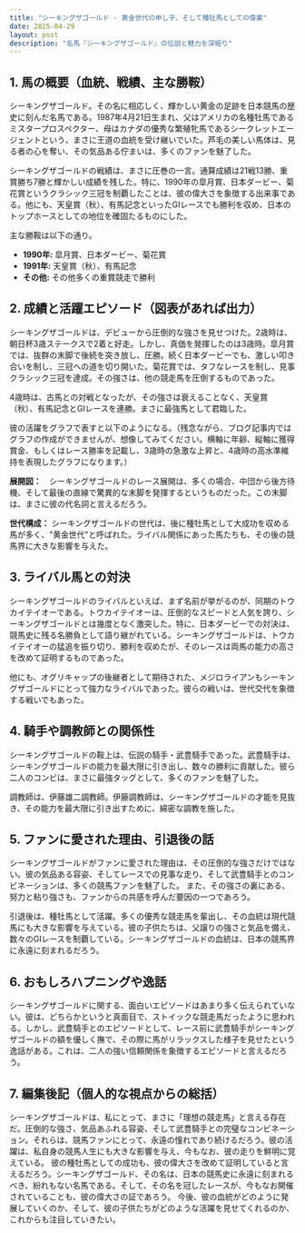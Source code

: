 ```yaml
---
title: "シーキングザゴールド - 黄金世代の申し子、そして種牡馬としての偉業"
date: 2025-04-29
layout: post
description: "名馬『シーキングザゴールド』の伝説と魅力を深堀り"
---
```


## 1. 馬の概要（血統、戦績、主な勝鞍）

シーキングザゴールド。その名に相応しく、輝かしい黄金の足跡を日本競馬の歴史に刻んだ名馬である。1987年4月21日生まれ、父はアメリカの名種牡馬であるミスタープロスペクター、母はカナダの優秀な繁殖牝馬であるシークレットエージェントという、まさに王道の血統を受け継いでいた。芦毛の美しい馬体は、見る者の心を奪い、その気品ある佇まいは、多くのファンを魅了した。

シーキングザゴールドの戦績は、まさに圧巻の一言。通算成績は21戦13勝、重賞勝ち7勝と輝かしい成績を残した。特に、1990年の皐月賞、日本ダービー、菊花賞というクラシック三冠を制覇したことは、彼の偉大さを象徴する出来事である。他にも、天皇賞（秋）、有馬記念といったGIレースでも勝利を収め、日本のトップホースとしての地位を確固たるものにした。

主な勝鞍は以下の通り。

* **1990年:** 皐月賞、日本ダービー、菊花賞
* **1991年:** 天皇賞（秋）、有馬記念
* **その他:**  その他多くの重賞競走で勝利


## 2. 成績と活躍エピソード（図表があれば出力）

シーキングザゴールドは、デビューから圧倒的な強さを見せつけた。2歳時は、朝日杯3歳ステークスで2着と好走。しかし、真価を発揮したのは3歳時。皐月賞では、抜群の末脚で後続を突き放し、圧勝。続く日本ダービーでも、激しい叩き合いを制し、三冠への道を切り開いた。菊花賞では、タフなレースを制し、見事クラシック三冠を達成。その強さは、他の競走馬を圧倒するものであった。

4歳時は、古馬との対戦となったが、その強さは衰えることなく、天皇賞（秋）、有馬記念とGIレースを連勝。まさに最強馬として君臨した。

彼の活躍をグラフで表すと以下のようになる。（残念ながら、ブログ記事内ではグラフの作成ができませんが、想像してみてください。横軸に年齢、縦軸に獲得賞金、もしくはレース勝率を記載し、3歳時の急激な上昇と、4歳時の高水準維持を表現したグラフになります。）

**展開図：**　シーキングザゴールドのレース展開は、多くの場合、中団から後方待機、そして最後の直線で驚異的な末脚を発揮するというものだった。この末脚は、まさに彼の代名詞と言えるだろう。

**世代構成：** シーキングザゴールドの世代は、後に種牡馬として大成功を収める馬が多く、"黄金世代"と呼ばれた。ライバル関係にあった馬たちも、その後の競馬界に大きな影響を与えた。


## 3. ライバル馬との対決

シーキングザゴールドのライバルといえば、まず名前が挙がるのが、同期のトウカイテイオーである。トウカイテイオーは、圧倒的なスピードと人気を誇り、シーキングザゴールドとは幾度となく激突した。特に、日本ダービーでの対決は、競馬史に残る名勝負として語り継がれている。シーキングザゴールドは、トウカイテイオーの猛追を振り切り、勝利を収めたが、そのレースは両馬の能力の高さを改めて証明するものであった。

他にも、オグリキャップの後継者として期待された、メジロライアンもシーキングザゴールドにとって強力なライバルであった。彼らの戦いは、世代交代を象徴する戦いでもあった。


## 4. 騎手や調教師との関係性

シーキングザゴールドの鞍上は、伝説の騎手・武豊騎手であった。武豊騎手は、シーキングザゴールドの能力を最大限に引き出し、数々の勝利に貢献した。彼ら二人のコンビは、まさに最強タッグとして、多くのファンを魅了した。

調教師は、伊藤雄二調教師。伊藤調教師は、シーキングザゴールドの才能を見抜き、その能力を最大限に引き出すために、綿密な調教を施した。


## 5. ファンに愛された理由、引退後の話

シーキングザゴールドがファンに愛された理由は、その圧倒的な強さだけではない。彼の気品ある容姿、そしてレースでの見事な走り、そして武豊騎手とのコンビネーションは、多くの競馬ファンを魅了した。  また、その強さの裏にある、努力と粘り強さも、ファンからの共感を呼んだ要因の一つであろう。

引退後は、種牡馬として活躍。多くの優秀な競走馬を輩出し、その血統は現代競馬にも大きな影響を与えている。彼の子供たちは、父譲りの強さと気品を備え、数々のGIレースを制覇している。シーキングザゴールドの血統は、日本の競馬界に永遠に刻まれるだろう。


## 6. おもしろハプニングや逸話

シーキングザゴールドに関する、面白いエピソードはあまり多く伝えられていない。彼は、どちらかというと真面目で、ストイックな競走馬だったように思われる。しかし、武豊騎手とのエピソードとして、レース前に武豊騎手がシーキングザゴールドの額を優しく撫で、その際に馬がリラックスした様子を見せたという逸話がある。これは、二人の強い信頼関係を象徴するエピソードと言えるだろう。


## 7. 編集後記（個人的な視点からの総括）

シーキングザゴールドは、私にとって、まさに「理想の競走馬」と言える存在だ。圧倒的な強さ、気品あふれる容姿、そして武豊騎手との完璧なコンビネーション。それらは、競馬ファンにとって、永遠の憧れであり続けるだろう。彼の活躍は、私自身の競馬人生にも大きな影響を与え、今もなお、彼の走りを鮮明に覚えている。  彼の種牡馬としての成功も、彼の偉大さを改めて証明していると言えるだろう。シーキングザゴールド、その名は、日本の競馬史に永遠に刻まれるべき、紛れもない名馬である。そして、その名を冠したレースが、今もなお開催されていることも、彼の偉大さの証であろう。  今後、彼の血統がどのように発展していくのか、そして、彼の子供たちがどのような活躍を見せてくれるのか、これからも注目していきたい。
